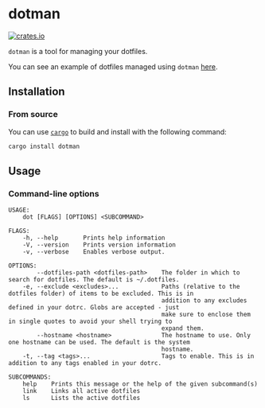 # dotman

[![crates.io](https://img.shields.io/crates/v/dotman.svg)](https://crates.io/crates/dotman)

`dotman` is a tool for managing your dotfiles.

You can see an example of dotfiles managed using `dotman` [here](https://github.com/tkadur/dotfiles).

## Installation

### From source

You can use [`cargo`](https://github.com/rust-lang/cargo) to build and install with the following command:

```sh
cargo install dotman
```

## Usage

### Command-line options

```
USAGE:
    dot [FLAGS] [OPTIONS] <SUBCOMMAND>

FLAGS:
    -h, --help       Prints help information
    -V, --version    Prints version information
    -v, --verbose    Enables verbose output.

OPTIONS:
        --dotfiles-path <dotfiles-path>    The folder in which to search for dotfiles. The default is ~/.dotfiles.
    -e, --exclude <excludes>...            Paths (relative to the dotfiles folder) of items to be excluded. This is in
                                           addition to any excludes defined in your dotrc. Globs are accepted - just
                                           make sure to enclose them in single quotes to avoid your shell trying to
                                           expand them.
        --hostname <hostname>              The hostname to use. Only one hostname can be used. The default is the system
                                           hostname.
    -t, --tag <tags>...                    Tags to enable. This is in addition to any tags enabled in your dotrc.

SUBCOMMANDS:
    help    Prints this message or the help of the given subcommand(s)
    link    Links all active dotfiles
    ls      Lists the active dotfiles
```
